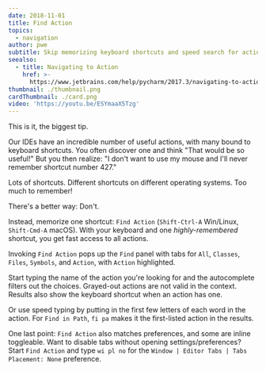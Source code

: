 ```yaml
---
date: 2018-11-01
title: Find Action
topics:
  - navigation
author: pwe
subtitle: Skip memorizing keyboard shortcuts and speed search for actions instead.
seealso:
  - title: Navigating to Action
    href: >-
      https://www.jetbrains.com/help/pycharm/2017.3/navigating-to-action.html#Navigate_to_Action.xml
thumbnail: ./thumbnail.png
cardThumbnail: ./card.png
video: 'https://youtu.be/ESYmaaX5Tzg'
---
```


This is it, the biggest tip.

Our IDEs have an incredible number of useful actions, with many bound to
keyboard shortcuts. You often discover one and think "That would be so
useful!" But you then realize: "I don't want to use my mouse and I'll
never remember shortcut number 427."

Lots of shortcuts. Different shortcuts on different operating systems.
Too much to remember!

There's a better way: Don't.

Instead, memorize one shortcut: `Find Action` (`Shift-Ctrl-A` Win/Linux,
`Shift-Cmd-A` macOS). With your keyboard and one *highly-remembered*
shortcut, you get fast access to all actions.

Invoking `Find Action` pops up the `Find` panel with tabs for `All`,
`Classes`, `Files`, `Symbols`, and `Action`, with `Action` highlighted.

Start typing the name of the action you're looking for and the
autocomplete filters out the choices. Grayed-out actions are not
valid in the context. Results also show the keyboard shortcut when an
action has one.

Or use speed typing by putting in the first few letters of each
word in the action. For `Find in Path`, `fi pa` makes it the first-listed
action in the results.

One last point: `Find Action` also matches preferences, and some are
inline toggleable. Want to disable tabs without opening
settings/preferences? Start `Find Action` and type `wi pl no` for
the `Window | Editor Tabs | Tabs Placement: None` preference.
